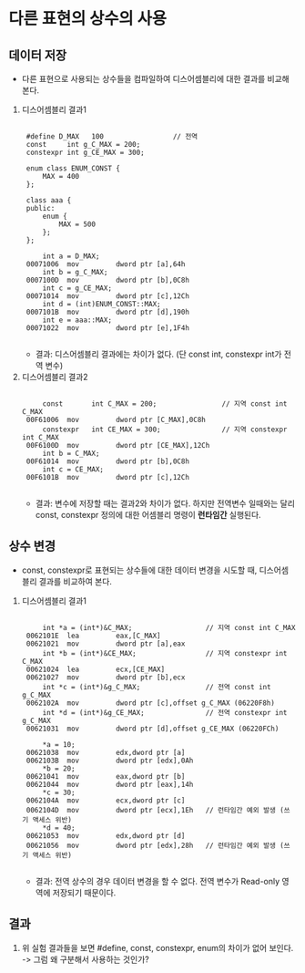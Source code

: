 # 다른 표현의 상수의 사용
## 데이터 저장
* 다른 표현으로 사용되는 상수들을 컴파일하여 디스어셈블리에 대한 결과를 비교해본다.
1. 디스어셈블리 결과1
    <pre><code>
    #define D_MAX   100                 // 전역
    const     int g_C_MAX = 200;  
    constexpr int g_CE_MAX = 300;

    enum class ENUM_CONST {
        MAX = 400
    };

    class aaa {
    public:
        enum {
            MAX = 500
        };
    };

        int a = D_MAX;
    00071006  mov         dword ptr [a],64h  
        int b = g_C_MAX;
    0007100D  mov         dword ptr [b],0C8h  
        int c = g_CE_MAX;
    00071014  mov         dword ptr [c],12Ch  
        int d = (int)ENUM_CONST::MAX;
    0007101B  mov         dword ptr [d],190h  
        int e = aaa::MAX;
    00071022  mov         dword ptr [e],1F4h  
    </pre></code>
    * 결과: 디스어셈블리 결과에는 차이가 없다. (단 const int, constexpr int가 전역 변수)
2. 디스어셈블리 결과2
    <pre><code>
        const       int C_MAX = 200;                // 지역 const int C_MAX
    00F61006  mov         dword ptr [C_MAX],0C8h  
        constexpr   int CE_MAX = 300;               // 지역 constexpr int C_MAX
    00F6100D  mov         dword ptr [CE_MAX],12Ch  
        int b = C_MAX;
    00F61014  mov         dword ptr [b],0C8h  
        int c = CE_MAX;
    00F6101B  mov         dword ptr [c],12Ch
    </code></pre>
    * 결과: 변수에 저장할 때는 결과2와 차이가 없다. 하지만 전역변수 일때와는 달리 const, constexpr 정의에 대한 어셈블리 명령이 **런타임간** 실행된다.

## 상수 변경
* const, constexpr로 표현되는 상수들에 대한 데이터 변경을 시도할 때, 디스어셈블리 결과를 비교하여 본다.
1. 디스어셈블리 결과1
    <pre><code>
        int *a = (int*)&C_MAX;                  // 지역 const int C_MAX
    0062101E  lea         eax,[C_MAX]  
    00621021  mov         dword ptr [a],eax  
        int *b = (int*)&CE_MAX;                 // 지역 constexpr int C_MAX
    00621024  lea         ecx,[CE_MAX]  
    00621027  mov         dword ptr [b],ecx  
        int *c = (int*)&g_C_MAX;                // 전역 const int g_C_MAX
    0062102A  mov         dword ptr [c],offset g_C_MAX (06220F8h)  
        int *d = (int*)&g_CE_MAX;               // 전역 constexpr int g_C_MAX
    00621031  mov         dword ptr [d],offset g_CE_MAX (06220FCh)  

        *a = 10;
    00621038  mov         edx,dword ptr [a]  
    0062103B  mov         dword ptr [edx],0Ah  
        *b = 20;
    00621041  mov         eax,dword ptr [b]  
    00621044  mov         dword ptr [eax],14h  
        *c = 30;
    0062104A  mov         ecx,dword ptr [c]  
    0062104D  mov         dword ptr [ecx],1Eh   // 런타임간 예외 발생 (쓰기 액세스 위반)
        *d = 40;
    00621053  mov         edx,dword ptr [d]  
    00621056  mov         dword ptr [edx],28h   // 런타임간 예외 발생 (쓰기 액세스 위반)
    </code></pre>
    * 결과: 전역 상수의 경우 데이터 변경을 할 수 없다. 전역 변수가 Read-only 영역에 저장되기 때문이다.

## 결과
1) 위 실험 결과들을 보면 #define, const, constexpr, enum의 차이가 없어 보인다. -> 그럼 왜 구분해서 사용하는 것인가?
